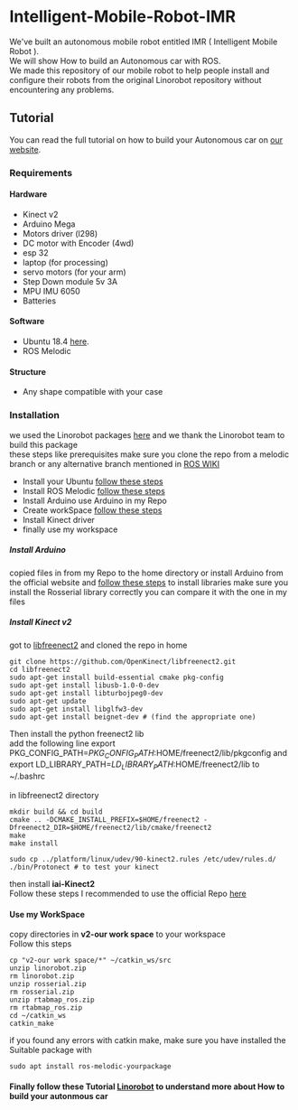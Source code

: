 # Intelligent-Mobile-Robot-IMR
We've built an autonomous mobile robot entitled IMR ( Intelligent Mobile Robot ). <br>
We will show How to build an Autonomous car with ROS. <br>
We made this repository of our mobile robot to help people install and configure their robots from the original Linorobot repository without encountering any problems.
## Tutorial
You can read the full tutorial on how to build your Autonomous car on [our website](https://mostafasaleh1.github.io/graduation-project-website/).
### Requirements
#### Hardware
- Kinect v2
- Arduino Mega
- Motors driver (l298)
- DC motor with Encoder (4wd)
- esp 32 
- laptop (for processing)
- servo motors (for your arm)
- Step Down module 5v 3A
- MPU IMU 6050
- Batteries
####  Software 
- Ubuntu 18.4 [here](http://releases.ubuntu.com/18.04/ubuntu-18.04.6-desktop-amd64.iso).
- ROS Melodic
#### Structure
- Any shape compatible with your case 
### Installation 
we used the Linorobot packages [here](https://linorobot.org/) and we thank the Linorobot team to build this package <br>
these steps like prerequisites 
make sure you clone the repo from a melodic branch or any alternative branch mentioned in [ROS WIKI](http://wiki.ros.org/Documentation) 
- Install your Ubuntu [follow these steps](https://ubuntu.com/tutorials/install-ubuntu-desktop#1-overview)
- Install ROS Melodic [follow these steps](http://wiki.ros.org/melodic/Installation/Ubuntu)
- Install Arduino use Arduino in my Repo
- Create workSpace [follow these steps](http://wiki.ros.org/catkin/Tutorials/create_a_workspace)
- Install Kinect driver
- finally use my workspace 
##### Install Arduino 
copied files in from my Repo to the home directory or install Arduino from the official website and [follow these steps](http://wiki.ros.org/rosserial_arduino/Tutorials/Arduino%20IDE%20Setup) to install libraries make sure you install the Rosserial library correctly you can compare it with the one in my files 
##### Install Kinect v2
got to [libfreenect2](https://github.com/OpenKinect/libfreenect2.git) and cloned the repo in home
```
git clone https://github.com/OpenKinect/libfreenect2.git
cd libfreenect2
sudo apt-get install build-essential cmake pkg-config
sudo apt-get install libusb-1.0-0-dev
sudo apt-get install libturbojpeg0-dev
sudo apt-get update
sudo apt-get install libglfw3-dev
sudo apt-get install beignet-dev # (find the appropriate one)
```
Then install the python freenect2 lib <br>
add the following line export PKG_CONFIG_PATH=$PKG_CONFIG_PATH:$HOME/freenect2/lib/pkgconfig and export LD_LIBRARY_PATH=$LD_LIBRARY_PATH:$HOME/freenect2/lib to ~/.bashrc <br>
<br>
in libfreenect2 directory
```
mkdir build && cd build
cmake .. -DCMAKE_INSTALL_PREFIX=$HOME/freenect2 -Dfreenect2_DIR=$HOME/freenect2/lib/cmake/freenect2
make
make install

sudo cp ../platform/linux/udev/90-kinect2.rules /etc/udev/rules.d/
./bin/Protonect # to test your kinect
```
then install <strong> iai-Kinect2</strong><br>
Follow these steps I recommended to use the official Repo [here](https://github.com/code-iai/iai_kinect2/tree/master) <br>
#### Use my WorkSpace
copy directories in <strong>v2-our work space</strong> to your workspace <br>
Follow this steps
```
cp "v2-our work space/*" ~/catkin_ws/src
unzip linorobot.zip
rm linorobot.zip
unzip rosserial.zip
rm rosserial.zip
unzip rtabmap_ros.zip
rm rtabmap_ros.zip
cd ~/catkin_ws
catkin_make
```
if you found any errors with catkin make, make sure you have installed the Suitable package with
```
sudo apt install ros-melodic-yourpackage
```
#### Finally follow these Tutorial [Linorobot](https://github.com/linorobot/linorobot/wiki) to understand more about How to build your autonmous car 
